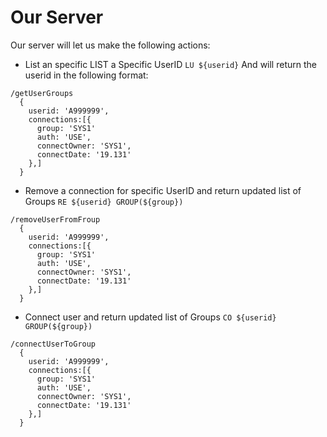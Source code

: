 # Our Server

Our server will let us make the following actions:
- List an specific LIST a Specific UserID
  `LU ${userid}` 
  And will return the userid in the following format:
```
/getUserGroups
  {
    userid: 'A999999',
    connections:[{
      group: 'SYS1'
      auth: 'USE',
      connectOwner: 'SYS1',
      connectDate: '19.131'
    },]
  }
```

- Remove a connection for specific UserID and return updated list of Groups
  `RE ${userid} GROUP(${group})`
```
/removeUserFromFroup
  {
    userid: 'A999999',
    connections:[{
      group: 'SYS1'
      auth: 'USE',
      connectOwner: 'SYS1',
      connectDate: '19.131'
    },]
  }
```

- Connect user and return updated list of Groups
  `CO ${userid} GROUP(${group})`
```
/connectUserToGroup
  {
    userid: 'A999999',
    connections:[{
      group: 'SYS1'
      auth: 'USE',
      connectOwner: 'SYS1',
      connectDate: '19.131'
    },]
  }
```
